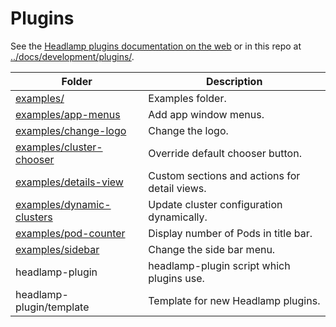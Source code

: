 # Plugins

See the [Headlamp plugins documentation on the web](
https://kinvolk.io/docs/headlamp/latest/development/plugins/) 
or in this repo at 
[../docs/development/plugins/](../docs/development/plugins/).


Folder                                         | Description
------                                         | -----------
[examples/](examples)                          | Examples folder.
[examples/app-menus](examples/app-menus)       | Add app window menus.
[examples/change-logo](examples/change-logo)   | Change the logo.
[examples/cluster-chooser](examples/cluster-chooser)   | Override default chooser button.
[examples/details-view](examples/details-view)         | Custom sections and actions for detail views.
[examples/dynamic-clusters](examples/dynamic-clusters) | Update cluster configuration dynamically.
[examples/pod-counter](examples/pod-counter)   | Display number of Pods in title bar.
[examples/sidebar](examples/sidebar)           | Change the side bar menu.
headlamp-plugin               | headlamp-plugin script which plugins use.
headlamp-plugin/template      | Template for new Headlamp plugins.
